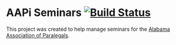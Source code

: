 # AAPi Seminars [![Build Status](https://travis-ci.org/AlabamaParalegals/aapi-seminars.svg?branch=master)](https://travis-ci.org/AlabamaParalegals/aapi-seminars)

This project was created to help manage seminars for the [Alabama Association of Paralegals](http://alabamaparalegals.net).

